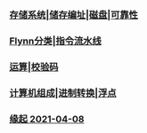 ### **[存储系统|储存编址|磁盘|可靠性](./notes/21-04-16-1.md)**

### **[Flynn分类|指令流水线](./notes/21-04-16-0.md)**

### [运算|校验码](./notes/21-04-15.md)

### [计算机组成|进制转换|浮点](./notes/21-04-12.md)

### [缘起 2021-04-08](./notes/hi.md)


